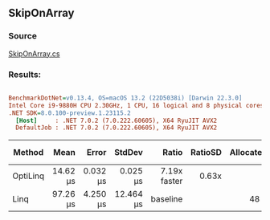 ﻿## SkipOnArray

### Source
[SkipOnArray.cs](../../src/StructLinq.Benchmark/SkipOnArray.cs)

### Results:
``` ini

BenchmarkDotNet=v0.13.4, OS=macOS 13.2 (22D5038i) [Darwin 22.3.0]
Intel Core i9-9880H CPU 2.30GHz, 1 CPU, 16 logical and 8 physical cores
.NET SDK=8.0.100-preview.1.23115.2
  [Host]     : .NET 7.0.2 (7.0.222.60605), X64 RyuJIT AVX2
  DefaultJob : .NET 7.0.2 (7.0.222.60605), X64 RyuJIT AVX2


```
|   Method |     Mean |    Error |    StdDev |        Ratio | RatioSD | Allocated | Alloc Ratio |
|--------- |---------:|---------:|----------:|-------------:|--------:|----------:|------------:|
| OptiLinq | 14.62 μs | 0.032 μs |  0.025 μs | 7.19x faster |   0.63x |         - |          NA |
|     Linq | 97.26 μs | 4.250 μs | 12.464 μs |     baseline |         |      48 B |             |
